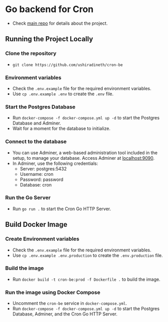 # Go backend for Cron

- Check [main repo](https://github.com/ushiradineth/cron) for details about the project.

## Running the Project Locally

### Clone the repository

- `git clone https://github.com/ushiradineth/cron-be`

### Environment variables

- Check the `.env.example` file for the required environment variables.
- Use `cp .env.example .env` to create the `.env` file.

### Start the Postgres Database

- Run `docker-compose -f docker-compose.yml up -d` to start the Postgres Database and Adminer.
- Wait for a moment for the database to initialize.

### Connect to the database

- You can use Adminer, a web-based administration tool included in the setup, to manage your database. Access Adminer at [localhost:9090](http://localhost:9090).
- In Adminer, use the following credentials:
  - Server: postgres:5432
  - Username: cron
  - Password: password
  - Database: cron

### Run the Go Server

- Run `go run .` to start the Cron Go HTTP Server.

## Build Docker Image

### Create Environment variables

- Check the `.env.example` file for the required environment variables.
- Use `cp .env.example .env.production` to create the `.env.production` file.

### Build the image

- Run `docker build -t cron-be:prod -f Dockerfile .` to build the image.

### Run the image using Docker Compose

- Uncomment the `cron-be` service in `docker-compose.yml`.
- Run `docker-compose -f docker-compose.yml up -d` to start the Postgres Database, Adminer, and the Cron Go HTTP Server.
